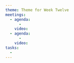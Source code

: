 ```yaml
---
theme: Theme for Week Twelve
meetings:
  - agenda:
      -
    video:
  - agenda:
      -
    video:
tasks:
  -
---
```

